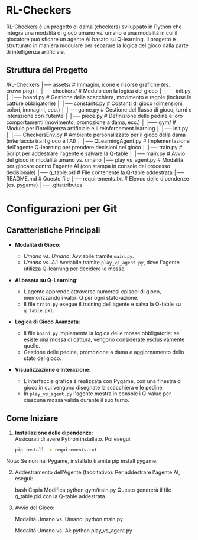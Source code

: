 # RL-Checkers

RL-Checkers è un progetto di dama (checkers) sviluppato in Python che integra una modalità di gioco umano vs. umano e una modalità in cui il giocatore può sfidare un agente AI basato su Q-learning. Il progetto è strutturato in maniera modulare per separare la logica del gioco dalla parte di intelligenza artificiale.

## Struttura del Progetto

/RL-Checkers │── assets/ # Immagini, icone e risorse grafiche (es. crown.png) │ ├── checkers/ # Modulo con la logica del gioco │ │── init.py │ │── board.py # Gestione della scacchiera, movimento e regole (incluse le catture obbligatorie) │ │── constants.py # Costanti di gioco (dimensioni, colori, immagini, ecc.) │ │── game.py # Gestione del flusso di gioco, turni e interazione con l'utente │ │── piece.py # Definizione delle pedine e loro comportamenti (movimento, promozione a dama, ecc.) │ ├── gym/ # Modulo per l’intelligenza artificiale e il reinforcement learning │ │── init.py │ │── CheckersEnv.py # Ambiente personalizzato per il gioco della dama (interfaccia tra il gioco e l'AI) │ │── QLearningAgent.py # Implementazione dell'agente Q-learning per prendere decisioni nel gioco │ │── train.py # Script per addestrare l'agente e salvare la Q-table │ │── main.py # Avvio del gioco in modalità umano vs. umano │── play_vs_agent.py # Modalità per giocare contro l'agente AI (con stampa in console del processo decisionale) │── q_table.pkl # File contenente la Q-table addestrata │── README.md # Questo file │── requirements.txt # Elenco delle dipendenze (es. pygame) │── .gitattributes

# Configurazioni per Git

## Caratteristiche Principali

- **Modalità di Gioco**:  
  - *Umano vs. Umano*: Avviabile tramite `main.py`.  
  - *Umano vs. AI*: Avviabile tramite `play_vs_agent.py`, dove l'agente utilizza Q-learning per decidere le mosse.

- **AI basata su Q-Learning**:  
  - L'agente apprende attraverso numerosi episodi di gioco, memorizzando i valori Q per ogni stato-azione.  
  - Il file `train.py` esegue il training dell'agente e salva la Q-table su `q_table.pkl`.

- **Logica di Gioco Avanzata**:  
  - Il file `board.py` implementa la logica delle mosse obbligatorie: se esiste una mossa di cattura, vengono considerate esclusivamente quelle.
  - Gestione delle pedine, promozione a dama e aggiornamento dello stato del gioco.

- **Visualizzazione e Interazione**:  
  - L'interfaccia grafica è realizzata con Pygame, con una finestra di gioco in cui vengono disegnate la scacchiera e le pedine.
  - In `play_vs_agent.py` l'agente mostra in console i Q-value per ciascuna mossa valida durante il suo turno.

## Come Iniziare

1. **Installazione delle dipendenze**:  
   Assicurati di avere Python installato. Poi esegui:
   ```bash
   pip install -r requirements.txt
Nota: Se non hai Pygame, installalo tramite pip install pygame.

2. Addestramento dell'Agente (facoltativo):
    Per addestrare l'agente AI, esegui:

    bash
    Copia
    Modifica
    python gym/train.py
    Questo genererà il file q_table.pkl con la Q-table addestrata.

3. Avvio del Gioco:

    Modalità Umano vs. Umano: python main.py

    Modalità Umano vs. AI: python play_vs_agent.py

